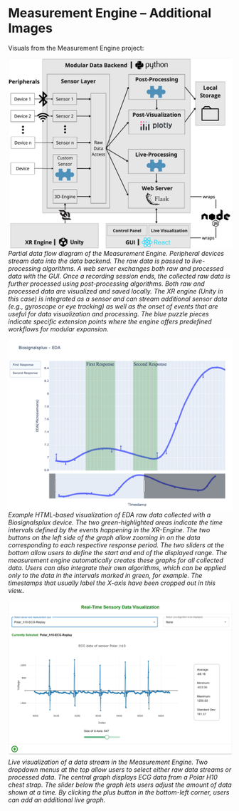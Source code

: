 # Measurement Engine – Additional Images

Visuals from the Measurement Engine project:

![flow-daigram](./data-flow-diagram.jpg)  
*Partial data flow diagram of the Measurement Engine. Peripheral devices stream data into the data backend. The raw data is passed to live-processing algorithms. A web server exchanges both raw and processed data with the GUI. Once a recording session ends, the collected raw data is further processed using post-processing algorithms. Both raw and processed data are visualized and saved locally. The XR engine (Unity in this case) is integrated as a sensor and can stream additional sensor data (e.g., gyroscope or eye tracking) as well as the onset of events that are useful for data visualization and processing. The blue puzzle pieces indicate specific extension points where the engine offers predefined workflows for modular expansion.*

![graph](./cut-graph.jpg)  
*Example HTML-based visualization of EDA raw data collected with a Biosignalsplux device. The two green-highlighted areas indicate the time intervals defined by the events happening in the XR-Engine. The two buttons on the left side of the graph allow zooming in on the data corresponding to each respective response period. The two sliders at the bottom allow users to define the start and end of the displayed range. The measurement engine automatically creates these graphs for all collected data. Users can also integrate their own algorithms, which can be applied only to the data in the intervals marked in green, for example. The timestamps that usually label the X-axis have been cropped out in this view..*


![live-view](./live-visualization.JPG)  
*Live visualization of a data stream in the Measurement Engine. Two dropdown menus at the top allow users to select either raw data streams or processed data. The central graph displays ECG data from a Polar H10 chest strap. The slider below the graph lets users adjust the amount of data shown at a time. By clicking the plus button in the bottom-left corner, users can add an additional live graph.*